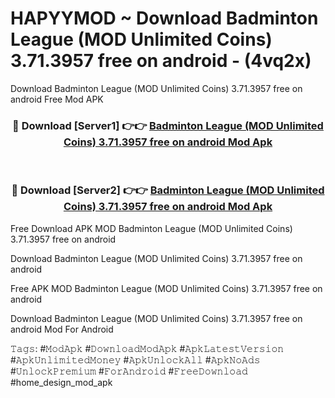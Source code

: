 # HAPYYMOD ~ Download Badminton League (MOD Unlimited Coins) 3.71.3957 free on android - (4vq2x)
Download Badminton League (MOD Unlimited Coins) 3.71.3957 free on android Free Mod APK

<div align="center">
<h3>🔴 Download [Server1] 👉👉 <a href="https://apk-comot.site?title=Badminton_League_(MOD_Unlimited_Coins)_3.71.3957_free_on_android">Badminton League (MOD Unlimited Coins) 3.71.3957 free on android Mod Apk</a></h3><br>

<h3>🔴 Download [Server2] 👉👉 <a href="https://apk-comot.site?title=Badminton_League_(MOD_Unlimited_Coins)_3.71.3957_free_on_android">Badminton League (MOD Unlimited Coins) 3.71.3957 free on android Mod Apk</a></h3>
</div>


Free Download APK MOD Badminton League (MOD Unlimited Coins) 3.71.3957 free on android

Download Badminton League (MOD Unlimited Coins) 3.71.3957 free on android 

Free APK MOD Badminton League (MOD Unlimited Coins) 3.71.3957 free on android 

Download Badminton League (MOD Unlimited Coins) 3.71.3957 free on android Mod For Android

𝚃𝚊𝚐𝚜: #𝙼𝚘𝚍𝙰𝚙𝚔 #𝙳𝚘𝚠𝚗𝚕𝚘𝚊𝚍𝙼𝚘𝚍𝙰𝚙𝚔 #𝙰𝚙𝚔𝙻𝚊𝚝𝚎𝚜𝚝𝚅𝚎𝚛𝚜𝚒𝚘𝚗 #𝙰𝚙𝚔𝚄𝚗𝚕𝚒𝚖𝚒𝚝𝚎𝚍𝙼𝚘𝚗𝚎𝚢 #𝙰𝚙𝚔𝚄𝚗𝚕𝚘𝚌𝚔𝙰𝚕𝚕 #𝙰𝚙𝚔𝙽𝚘𝙰𝚍𝚜 #𝚄𝚗𝚕𝚘𝚌𝚔𝙿𝚛𝚎𝚖𝚒𝚞𝚖 #𝙵𝚘𝚛𝙰𝚗𝚍𝚛𝚘𝚒𝚍 #𝙵𝚛𝚎𝚎𝙳𝚘𝚠𝚗𝚕𝚘𝚊𝚍 #home_design_mod_apk
